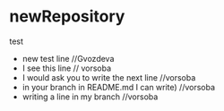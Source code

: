 # newRepository

test


* new test line //Gvozdeva
* I see this line // vorsoba
* I would ask you to write the next line //vorsoba
* in your branch in README.md I can write) //vorsoba
* writing a line in my branch //vorsoba
